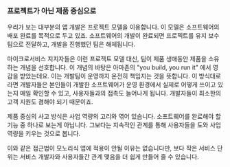 ### 프로젝트가 아닌 제품 중심으로
우리가 보는 대부분의 앱 개발은 프로젝트 모델을 이용합니다. 이 모델은 소프트웨어의 배포 완료를 목적으로 두고 있죠. 소프트웨어의 개발이 완료되면 프로젝트를 유지 보수팀으로 전달하고, 개발을 진행했던 팀은 해체됩니다.

마이크로서비스 지지자들은 이런 프로젝트 모델 대신, 팀이 제품 생애동안 제품을 소유하는 개념을 선호합니다. 이 개념의 바탕은 아마존의 "you build, you run it" 에서 영감을 받았는데요. 이는 개발팀이 운영까지 온전히 책임지는 것을 뜻합니다. 이 방식대로라면 개발자들은 본인들이 개발한 소프트웨어가 운영 환경에서 실제로 어떻게 쓰이고 있는지 매일 확인할 수 있고, 사용자들과의 접촉도 늘어나게 됩니다. 개발자들이 최소한의 고객 지원도 겸해야 되기 때문이죠.

제품 중심의 사고 방식은 사업 역량의 고리와 엮어 있습니다. 소프트웨어를 완료해야 할 기능 중 하나로 보는게 아닙니다. 그보다는 지속적인 관계를 통해 사용자들을 도와 사업 역량을 키우는 것으로 봅니다. 

이와 같은 접근법이 모노리식 앱에 적용이 안될 이유는 없습니다만, 보다 작은 서비스 단위는 서비스 개발자와 사용자들간 관계 맺음을 더 쉽게 만들어 줄 수 있습니다.
